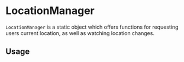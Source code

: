 # LocationManager

```LocationManager``` is a static object which offers functions for requesting users current location, as well as watching location changes.

## Usage
```javascript

```
